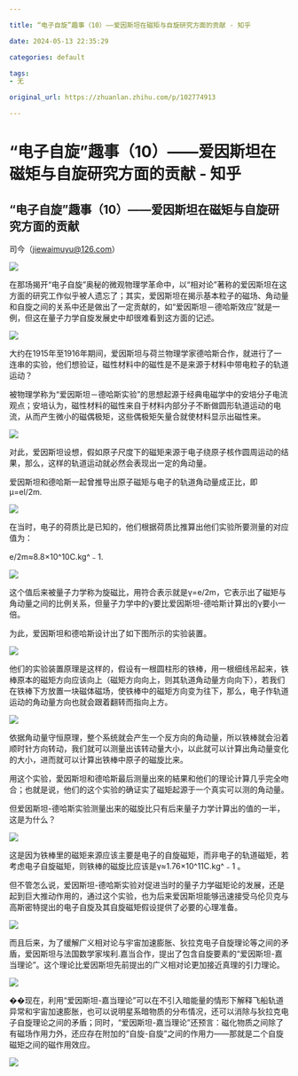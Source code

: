 ```yaml
---

title: “电子自旋”趣事（10）——爱因斯坦在磁矩与自旋研究方面的贡献 - 知乎

date: 2024-05-13 22:35:29

categories: default

tags: 
- 无

original_url: https://zhuanlan.zhihu.com/p/102774913

---
```



# “电子自旋”趣事（10）——爱因斯坦在磁矩与自旋研究方面的贡献 - 知乎

## “电子自旋”趣事（10）——爱因斯坦在磁矩与自旋研究方面的贡献

司今（jiewaimuyu@126.com）

  

![](assets/1715610929-b0cb31c393e0d16d2c9cb2859262fafb.webp)

  
  
  

在那场揭开“电子自旋”奥秘的微观物理学革命中，以“相对论”著称的爱因斯坦在这方面的研究工作似乎被人遗忘了；其实，爱因斯坦在揭示基本粒子的磁场、角动量和自旋之间的关系中还是做出了一定贡献的，如“爱因斯坦－德哈斯效应”就是一例，但这在量子力学自旋发展史中却很难看到这方面的记述。

  

![](assets/1715610929-8a216ce6e434353464f66283f2ce7566.webp)

  
  
  

大约在1915年至1916年期间，爱因斯坦与荷兰物理学家德哈斯合作，就进行了一连串的实验，他们想验证，磁性材料中的磁性是不是来源于材料中带电粒子的轨道运动？

被物理学称为“爱因斯坦－德哈斯实验”的思想起源于经典电磁学中的安培分子电流观点；安培认为，磁性材料的磁性来自于材料内部分子不断做圆形轨道运动的电流，从而产生微小的磁偶极矩，这些偶极矩矢量合就使材料显示出磁性来。

  

![](assets/1715610929-e478d266aa63e77f53fbfac668c8b0f3.svg)

  
  
  

对此，爱因斯坦设想，假如原子尺度下的磁矩来源于电子绕原子核作圆周运动的结果，那么，这样的轨道运动就必然会表现出一定的角动量。

爱因斯坦和德哈斯一起曾推导出原子磁矩与电子的轨道角动量成正比，即μ=el/2m.

  

![](assets/1715610929-4ebe2e80d623f2d91d2dcbfda79cb173.svg)

  
  
  

在当时，电子的荷质比是已知的，他们根据荷质比推算出他们实验所要测量的对应值为：

e/2m≈8.8×10^10C.kg^﹣1.

  

![](assets/1715610929-abb0cc4a155a7f07101bae604081b2dc.svg)

  
  
  

这个值后来被量子力学称为旋磁比，用符合表示就是γ=e/2m，它表示出了磁矩与角动量之间的比例关系，但量子力学中的γ要比爱因斯坦-德哈斯计算出的γ要小一倍。

为此，爱因斯坦和德哈斯设计出了如下图所示的实验装置。

  

![](assets/1715610929-a0156b7eae92aa7b312684dde36e1f73.svg)

  
  
  

他们的实验装置原理是这样的，假设有一根圆柱形的铁棒，用一根细线吊起来，铁棒原本的磁矩方向应该向上（磁矩方向向上，则其轨道角动量方向向下），若我们在铁棒下方放置一块磁体磁场，使铁棒中的磁矩方向变为往下，那么，电子作轨道运动的角动量方向也就会跟着翻转而指向上方。

  

![](assets/1715610929-e0b3d8eab2ee9033d11296d8b498faf0.svg)

  
  
  

依据角动量守恒原理，整个系统就会产生一个反方向的角动量，所以铁棒就会沿着顺时针方向转动，我们就可以测量出该转动量大小，以此就可以计算出角动量变化的大小，进而就可以计算出铁棒中原子的磁旋比来。

用这个实验，愛因斯坦和德哈斯最后测量出來的結果和他们的理论计算几乎完全吻合；也就是说，他们的这个实验的确证实了磁矩起源于一个真实可以测的角动量。

但爱因斯坦-德哈斯实验测量出来的磁旋比只有后来量子力学计算出的值的一半，这是为什么？

  

![](assets/1715610929-034c0589d26a3a5c935eef6c42d245e5.svg)

  
  
  

这是因为铁棒里的磁矩来源应该主要是电子的自旋磁矩，而非电子的轨道磁矩，若考虑电子自旋磁矩，则铁棒的磁旋比应该是γ≈1.76×10^11C.kg^﹣1 。

但不管怎么说，爱因斯坦-德哈斯实验对促进当时的量子力学磁矩论的发展，还是起到巨大推动作用的，通过这个实验，也为后来爱因斯坦能够迅速接受乌伦贝克与高斯密特提出的电子自旋及其自旋磁矩假设提供了必要的心理准备。

  

![](assets/1715610929-4b9cae0c8f5d6c3eea5d6d627ea9dffd.svg)

  
  
  

而且后来，为了缓解广义相对论与宇宙加速膨胀、狄拉克电子自旋理论等之间的矛盾，爱因斯坦与法国数学家埃利.嘉当合作，提出了包含自旋要素的“爱因斯坦-嘉当理论”。这个理论比爱因斯坦先前提出的广义相对论更加接近真理的引力理论。

  

![](assets/1715610929-3fa8ad9ce61d07352f5c4c3e74f2b6c8.svg)

  
  
  

��现在，利用“爱因斯坦-嘉当理论”可以在不引入暗能量的情形下解释飞船轨道异常和宇宙加速膨胀，也可以说明星系暗物质的分布情况，还可以消除与狄拉克电子自旋理论之间的矛盾；同时，“爱因斯坦-嘉当理论”还预言：磁化物质之间除了有磁场作用力外，还应存在附加的“自旋-自旋”之间的作用力——那就是二个自旋磁矩之间的磁作用效应。

  

![](assets/1715610929-39aa984c2603b8285e51d7f7eeafdef3.svg)